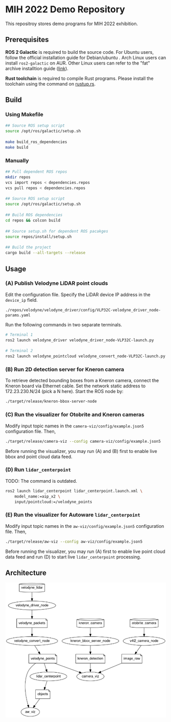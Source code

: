 # MIH 2022 Demo Repository

This repositroy stores demo programs for MIH 2022 exhibition.

## Prerequisites

**ROS 2 Galactic** is required to build the source code. For Ubuntu
users, follow the official installation guide for Debian/ubuntu
[](https://docs.ros.org/en/galactic/Installation/Ubuntu-Install-Debians.html). Arch
Linux users can install `ros2-galactic` on AUR. Other Linux users can
refer to the "fat" archive installtion guide
([link](https://docs.ros.org/en/galactic/Installation/Alternatives/Ubuntu-Install-Binary.html)).

**Rust toolchain** is required to compile Rust programs. Please
install the toolchain using the command on
[rustup.rs](https://rustup.rs/).

## Build

### Using Makefile

```bash
## Source ROS setup script
source /opt/ros/galactic/setup.sh

make build_ros_dependencies
make build
```

### Manually

```bash
## Pull dependent ROS repos
mkdir repos
vcs import repos < dependencies.repos
vcs pull repos < dependencies.repos

## Source ROS setup script
source /opt/ros/galactic/setup.sh

## Build ROS dependencies
cd repos && colcon build

## Source setup.sh for dependent ROS pacakges
source repos/install/setup.sh

## Build the project
cargo build --all-targets --release
```

## Usage

### (A) Publish Velodyne LiDAR point clouds

Edit the configuration file. Specify the LiDAR device IP address in
the `device_ip` field.

```
./repos/velodyne/velodyne_driver/config/VLP32C-velodyne_driver_node-params.yaml
```

Run the following commands in two separate terminals.

```bash
# Terminal 1
ros2 launch velodyne_driver velodyne_driver_node-VLP32C-launch.py

# Terminal 2
ros2 launch velodyne_pointcloud velodyne_convert_node-VLP32C-launch.py
```


### (B) Run 2D detection server for Kneron camera

To retrieve detected bounding boxes from a Kneron camera, connect the
Kneron board via Ethernet cable. Set the network static address to
172.23.230.N/24 (pick a N here). Start the ROS node by:

```bash
./target/release/kneron-bbox-server-node
```


### (C) Run the visualizer for Otobrite and Kneron cameras

Modify input topic names in the `camera-viz/config/example.json5`
configuration file. Then,

```bash
./target/release/camera-viz --config camera-viz/config/example.json5
```

Before running the visualizer, you may run (A) and (B) first to enable
live bbox and point cloud data feed.

### (D) Run `lidar_centerpoint`

TODO: The command is outdated.

```bash
ros2 launch lidar_centerpoint lidar_centerpoint.launch.xml \
    model_name:=aip_x2 \
    input/pointcloud:=/velodyne_points
```

### (E) Run the visualizer for Autoware `lidar_centerpoint`

Modify input topic names in the `aw-viz/config/example.json5`
configuration file. Then,

```bash
./target/release/aw-viz --config aw-viz/config/example.json5
```

Before running the visualizer, you may run (A) first to enable live
 point cloud data feed and run (D) to start live `lidar_centerpoint`
 processing.

## Architecture

![](doc/ARCHITECTURE.png)
